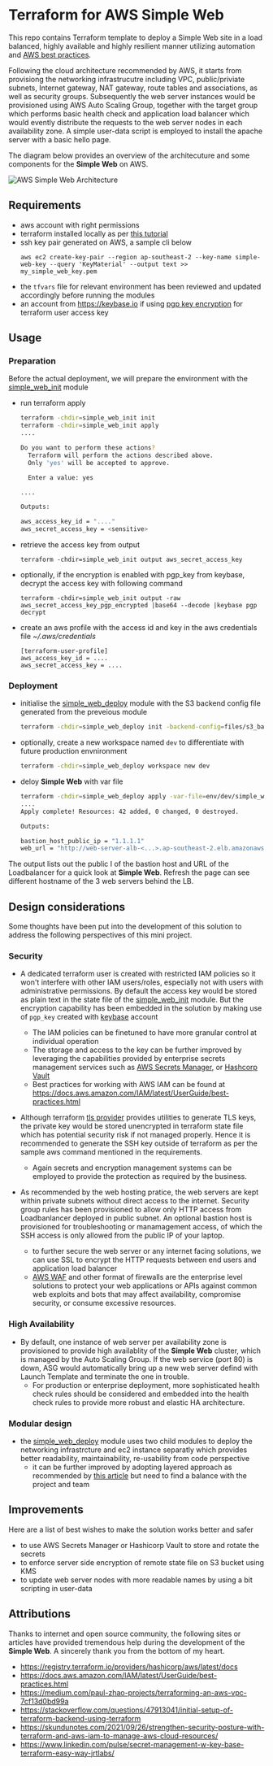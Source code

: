 # Terraform for AWS Simple Web

This repo contains Terraform template to deploy a Simple Web site in a load balanced, highly available and highly resilient manner utilizing automation and [AWS best practices](https://docs.aws.amazon.com/whitepapers/latest/web-application-hosting-best-practices/an-aws-cloud-architecture-for-web-hosting.html). 

Following the cloud architecture recommended by AWS, it starts from provisiong the networking infrastrucutre including VPC, public/priviate subnets, Internet gateway, NAT gateway, route tables and associations, as well as security groups. Subsequently the web server instances would be provisioned using AWS Auto Scaling Group, together with the target group which performs basic health check and application load balancer which would evently distribute the requests  to the web server nodes in each availability zone. A simple user-data script is employed to install the apache server with a basic hello page. 

The diagram below provides an overview of the architecuture and some components for the **Simple Web** on AWS.

![AWS Simple Web Architecture](./files/aws_simple_web.png)


## Requirements
- aws account with right permissions
- terraform installed locally as per [this tutorial](https://learn.hashicorp.com/tutorials/terraform/install-cli)
- ssh key pair generated on AWS, a sample cli below
    ```
    aws ec2 create-key-pair --region ap-southeast-2 --key-name simple-web-key --query 'KeyMaterial' --output text >> my_simple_web_key.pem
    ```
- the `tfvars` file for relevant environment has been reviewed and updated accordingly before running the modules
- an account from https://keybase.io if using [pgp key encryption](https://www.linkedin.com/pulse/secret-management-w-key-base-terraform-easy-way-jrtlabs/) for terraform user access key


## Usage 

### Preparation
Before the actual deployment, we will prepare the environment with the [simple_web_init](./simple_web_init) module
- run terraform apply

  ```bash
  terraform -chdir=simple_web_init init
  terraform -chdir=simple_web_init apply
  ....
  
  Do you want to perform these actions?
    Terraform will perform the actions described above.
    Only 'yes' will be accepted to approve.
  
    Enter a value: yes
  
  ....
  
  Outputs:
  
  aws_access_key_id = "...."
  aws_secret_access_key = <sensitive>
  ```

- retrieve the access key from output
  ```
  terraform -chdir=simple_web_init output aws_secret_access_key
  ```
- optionally, if the encryption is enabled with pgp_key from keybase, decrypt the access key with following command
   ```
   terraform -chdir=simple_web_init output -raw aws_secret_access_key_pgp_encrypted |base64 --decode |keybase pgp decrypt
   ```

- create an aws profile with the access id and key in the aws credentials file _~/.aws/credentials_ 
  ```
  [terraform-user-profile]
  aws_access_key_id = ....
  aws_secret_access_key = ....
  ```

### Deployment
- initialise the [simple_web_deploy](./simple_web_deploy) module  with the S3 backend config file generated from the preveious module

  ```bash
  terraform -chdir=simple_web_deploy init -backend-config=files/s3_backend_config 
  ```

- optionally, create a new workspace named `dev` to differentiate with future production envnironment

  ```bash
  terraform -chdir=simple_web_deploy workspace new dev
  ```
- deloy **Simple Web** with var file

  ```bash
  terraform -chdir=simple_web_deploy apply -var-file=env/dev/simple_web.tfvars
  ....
  Apply complete! Resources: 42 added, 0 changed, 0 destroyed.
  
  Outputs:
  
  bastion_host_public_ip = "1.1.1.1"
  web_url = "http://web-server-alb-<...>.ap-southeast-2.elb.amazonaws.com"
  ```
The output lists out the public I of the bastion host and URL of the Loadbalancer for a quick look at **Simple Web**. Refresh the page can see different hostname of the 3 web servers behind the LB.

## Design considerations
Some thoughts have been put into the development of this solution to address the following perspectives of this mini project.

### Security
- A dedicated terraform user is created with restricted IAM policies so it won't interfere with other IAM users/roles, especially not with users with administrative permissions. By default the access key would be stored as plain text in the state file of the [simple_web_init](./simple_web_init) module. But the encryption capability has been embedded in the solution by making use of `pgp_key` created with [keybase](https://keybase.io) account
  - The IAM policies can be finetuned to have more granular control at individual operation
  - The storage and access to the key can be further improved by leveraging the capabilities provided by enterprise secrets management services such as [AWS Secrets Manager](https://aws.amazon.com/secrets-manager/), or [Hashcorp Vault](https://www.vaultproject.io/)
  - Best practices for working with AWS IAM can be found at https://docs.aws.amazon.com/IAM/latest/UserGuide/best-practices.html

- Although terraform [tls provider](https://registry.terraform.io/providers/hashicorp/tls/latest/docs/resources/private_key) provides utilities to generate TLS keys, the private key would be stored unencrypted in terraform state file which has potential security risk if not managed properly. Hence it is recommended to generate the SSH key outside of terraform as per the sample aws command mentioned in the requirements. 
  - Again secrets and encryption management systems can be employed to provide the protection as required by the business.

- As recommended by the web hosting pratice, the web servers are kept within private subnets without direct access to the internet. Security group rules has been provisioned to allow only HTTP access from Loadbanlancer deployed in public subnet. An optional bastion host is provisioned for troubleshooting or manamagement access, of which the SSH access is only allowed from the public IP of your laptop.
  - to further secure the web server or any internet facing solutions, we can use SSL to encrypt the HTTP requests between end users and application load balancer
  - [AWS WAF](https://aws.amazon.com/waf/) and other format of firewalls are the enterprise level solutions to protect your web applications or APIs against common web exploits and bots that may affect availability, compromise security, or consume excessive resources.


### High Availability
- By default, one instance of web server per availability zone is provisioned to provide high availablity of the **Simple Web** cluster, which is managed by the Auto Scaling Group. If the web service (port 80) is down, ASG would automatically bring up a new web server defind with Launch Template and terminate the one in trouble.
  - For production or enterprise deployment, more sophisticated health check rules should be considered and embedded into the health check rules to provide more robust and elastic HA architecture. 


### Modular design
- the [simple_web_deploy](./simple_web_deploy) module uses two child modules to deploy the networking infrastrcture and ec2 instance separatly which provides better readability, maintainability, re-usability from code perspective
  - it can be further improved by adopting layered approach as recommended by [this article](https://skundunotes.com/2021/09/26/strengthen-security-posture-with-terraform-and-aws-iam-to-manage-aws-cloud-resources/) but need to find a balance with the project and team


## Improvements
Here are a list of best wishes to make the solution works better and safer
- to use AWS Secrets Manager or Hashicorp Vault to store and rotate the secrets 
- to enforce server side encryption of remote state file on S3 bucket using KMS
- to update web server nodes with more readable names by using a bit scripting in user-data


## Attributions
Thanks to internet and open source community, the following sites or articles have provided tremendous help during the development of the **Simple Web**. A sincerely thank you from the bottom of my heart.
- https://registry.terraform.io/providers/hashicorp/aws/latest/docs
- https://docs.aws.amazon.com/IAM/latest/UserGuide/best-practices.html
- https://medium.com/paul-zhao-projects/terraforming-an-aws-vpc-7cf13d0bd99a
- https://stackoverflow.com/questions/47913041/initial-setup-of-terraform-backend-using-terraform
- https://skundunotes.com/2021/09/26/strengthen-security-posture-with-terraform-and-aws-iam-to-manage-aws-cloud-resources/
- https://www.linkedin.com/pulse/secret-management-w-key-base-terraform-easy-way-jrtlabs/
